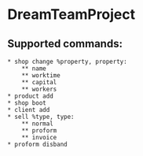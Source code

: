 # DreamTeamProject

## Supported commands:
	* shop change %property, property:
		** name
		** worktime
		** capital
		** workers
	* product add
	* shop boot
	* client add
	* sell %type, type:
		** normal
		** proform
		** invoice
	* proform disband